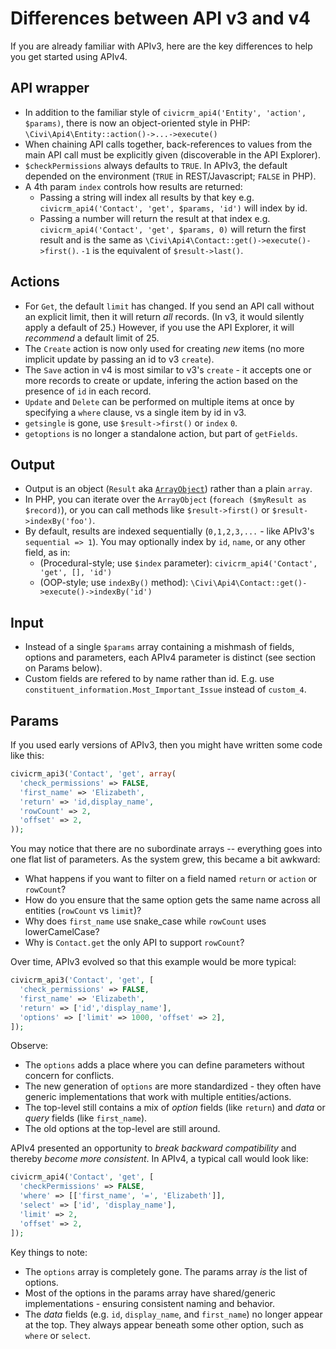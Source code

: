 # Differences between API v3 and v4

If you are already familiar with APIv3, here are the key differences to help you get started using APIv4.

## API wrapper
- In addition to the familiar style of `civicrm_api4('Entity', 'action', $params)`, there is now an object-oriented style in PHP: `\Civi\Api4\Entity::action()->...->execute()`
- When chaining API calls together, back-references to values from the main API call must be explicitly given (discoverable in the API Explorer).
- `$checkPermissions` always defaults to `TRUE`. In APIv3, the default depended on the environment (`TRUE` in REST/Javascript; `FALSE` in PHP).
- A 4th param `index` controls how results are returned:
    - Passing a string will index all results by that key e.g. `civicrm_api4('Contact', 'get', $params, 'id')` will index by id.
    - Passing a number will return the result at that index e.g. `civicrm_api4('Contact', 'get', $params, 0)` will return the first result and is the same as `\Civi\Api4\Contact::get()->execute()->first()`. `-1` is the equivalent of `$result->last()`.

## Actions 
- For `Get`, the default `limit` has changed. If you send an API call without an explicit limit, then it will return *all* records. (In v3, it would silently apply a default of 25.) However, if you use the API Explorer, it will *recommend* a default limit of 25.
- The `Create` action is now only used for creating *new* items (no more implicit update by passing an id to v3 `create`).
- The `Save` action in v4 is most similar to v3's `create` - it accepts one or more records to create or update, infering the action based on the presence of `id` in each record.
- `Update` and `Delete` can be performed on multiple items at once by specifying a `where` clause, vs a single item by id in v3.
- `getsingle` is gone, use `$result->first()` or `index` `0`.
- `getoptions` is no longer a standalone action, but part of `getFields`.

## Output  
- Output is an object (`Result` aka [`ArrayObject`](https://www.php.net/manual/en/class.arrayobject.php)) rather than a plain `array`.
- In PHP, you can iterate over the `ArrayObject` (`foreach ($myResult as $record)`), or you can call methods like `$result->first()` or `$result->indexBy('foo')`.
- By default, results are indexed sequentially (`0,1,2,3,...` - like APIv3's `sequential => 1`). You may optionally index by `id`, `name`, or any other field, as in:
    - (Procedural-style; use `$index` parameter): `civicrm_api4('Contact', 'get', [], 'id')`
    - (OOP-style; use `indexBy()` method): `\Civi\Api4\Contact::get()->execute()->indexBy('id')`

## Input
- Instead of a single `$params` array containing a mishmash of fields, options and parameters, each APIv4 parameter is distinct (see section on Params below).
- Custom fields are refered to by name rather than id. E.g. use `constituent_information.Most_Important_Issue` instead of `custom_4`.

## Params

If you used early versions of APIv3, then you might have written some code like this:

```php
civicrm_api3('Contact', 'get', array(
  'check_permissions' => FALSE,
  'first_name' => 'Elizabeth',
  'return' => 'id,display_name',
  'rowCount' => 2,
  'offset' => 2,
));
```

You may notice that there are no subordinate arrays -- everything goes into one flat list of parameters.
As the system grew, this became a bit awkward:

* What happens if you want to filter on a field named `return` or `action` or `rowCount`?
* How do you ensure that the same option gets the same name across all entities (`rowCount` vs `limit`)?
* Why does `first_name` use snake_case while `rowCount` uses lowerCamelCase?
* Why is `Contact.get` the only API to support `rowCount`?

Over time, APIv3 evolved so that this example would be more typical:

```php
civicrm_api3('Contact', 'get', [
  'check_permissions' => FALSE,
  'first_name' => 'Elizabeth',
  'return' => ['id','display_name'],
  'options' => ['limit' => 1000, 'offset' => 2],
]);
```

Observe:

* The `options` adds a place where you can define parameters without concern for conflicts.
* The new generation of `options` are more standardized - they often have generic implementations that work with multiple entities/actions.
* The top-level still contains a mix of *option* fields (like `return`) and *data* or *query* fields (like `first_name`).
* The old options at the top-level are still around.

APIv4 presented an opportunity to *break backward compatibility* and thereby *become more consistent*. In APIv4, a typical call would look like:

```php
civicrm_api4('Contact', 'get', [
  'checkPermissions' => FALSE,
  'where' => [['first_name', '=', 'Elizabeth']],
  'select' => ['id', 'display_name'],
  'limit' => 2,
  'offset' => 2,
]);
```

Key things to note:

* The `options` array is completely gone. The params array *is* the list of options.
* Most of the options in the params array have shared/generic implementations - ensuring consistent naming and behavior.
* The *data* fields (e.g. `id`, `display_name`, and `first_name`) no longer appear at the top. They always appear beneath some other option, such as `where` or `select`.
